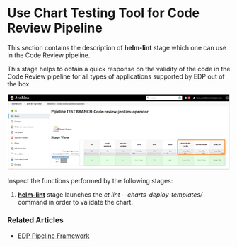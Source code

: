 # Use Chart Testing Tool for Code Review Pipeline

This section contains the description of **helm-lint** stage which one can use in the Code Review pipeline.

This stage helps to obtain a quick response on the validity of the code in the Code Review pipeline for all types of applications supported by EDP out of the box.

  ![add_custom_lib2](../assets/user-guide/stages1.png)

Inspect the functions performed by the following stages:

1. [**helm-lint**](https://github.com/helm/chart-testing#chart-testing) stage launches the _ct lint --charts-deploy-templates/_ command in order to validate the chart.

### Related Articles

* [EDP Pipeline Framework](pipeline-framework.md)
